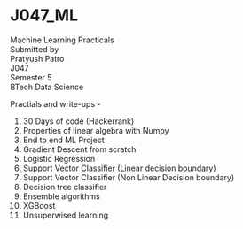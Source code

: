 # J047_ML
Machine Learning Practicals<br>
Submitted by <br>
Pratyush Patro <br>
J047 <br>
Semester 5 <br>
BTech Data Science<br>

Practials and write-ups - 
1. 30 Days of code (Hackerrank) 
2. Properties of linear algebra with Numpy 
3. End to end ML Project
4. Gradient Descent from scratch
5. Logistic Regression
6. Support Vector Classifier (Linear decision boundary)
7. Support Vector Classifier (Non Linear Decision boundary)
8. Decision tree classifier
9. Ensemble algorithms 
10. XGBoost 
11. Unsuperwised learning